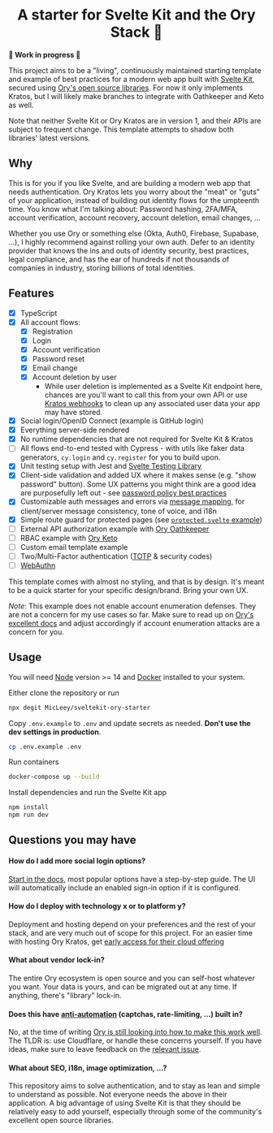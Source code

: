 <h1 align="center">A starter for Svelte Kit and the Ory Stack 🚀</h1>



**🚧 Work in progress 🚧**

This project aims to be a "living", continuously maintained starting template and example of best practices for a modern web app built with [Svelte Kit](https://kit.svelte.dev/), secured using [Ory's open source libraries](https://github.com/ory). For now it only implements Kratos, but I will likely make branches to integrate with Oathkeeper and Keto as well.

Note that neither Svelte Kit or Ory Kratos are in version 1, and their APIs are subject to frequent change. This template attempts to shadow both libraries' latest versions.

## Why

This is for you if you like Svelte, and are building a modern web app that needs authentication. Ory Kratos lets you worry about the "meat" or "guts" of your application, instead of building out identity flows for the umpteenth time. You know what I'm talking about: Password hashing, 2FA/MFA, account verification, account recovery, account deletion, email changes, ...

Whether you use Ory or something else (Okta, Auth0, Firebase, Supabase, ...), I highly recommend against rolling your own auth. Defer to an identity provider that knows the ins and outs of identity security, best practices, legal compliance, and has the ear of hundreds if not thousands of companies in industry, storing billions of total identities.

## Features

- [x] TypeScript
- [x] All account flows:
	- [x] Registration
	- [x] Login
	- [x] Account verification
	- [x] Password reset
	- [x] Email change
	- [x] Account deletion by user
		- While user deletion is implemented as a Svelte Kit endpoint here,
chances are you'll want to call this from your own API or use [Kratos webhooks](https://www.ory.sh/kratos/docs/guides/integration-with-other-systems-using-web-hooks)
to clean up any associated user data your app may have stored.
- [x] Social login/OpenID Connect (example is GitHub login)
- [x] Everything server-side rendered
- [x] No runtime dependencies that are not required for Svelte Kit & Kratos
- [ ] All flows end-to-end tested with Cypress - with utils like faker data generators, `cy.login` and `cy.register` for you to build upon.
- [x] Unit testing setup with Jest and [Svelte Testing Library](https://testing-library.com/docs/svelte-testing-library/intro/)
- [x] Client-side validation and added UX where it makes sense (e.g. "show password" button). Some UX patterns you might think are a good idea are purposefully left out - see [password policy best practices](https://www.ory.sh/kratos/docs/concepts/security/#password-policy-best-practices)
- [x]  Customizable auth messages and errors via [message mapping](https://github.com/MicLeey/sveltekit-ory-starter/blob/main/src/lib/util/map-message.ts), for client/server message consistency, tone of voice, and i18n
- [x] Simple route guard for protected pages (see [`protected.svelte` example](https://github.com/MicLeey/sveltekit-ory-starter/blob/main/src/routes/protected.svelte))
- [ ] External API authorization example with [Ory Oathkeeper](https://github.com/ory/oathkeeper)
- [ ] RBAC example with [Ory Keto](https://github.com/ory/keto)
- [ ] Custom email template example
- [ ] Two/Multi-Factor authentication ([TOTP](https://en.wikipedia.org/wiki/Time-based_One-Time_Password)  & security codes)
- [ ] [WebAuthn](https://en.wikipedia.org/wiki/WebAuthn)

This template comes with almost no styling, and that is by design. It's meant to be a quick starter for your specific design/brand. Bring your own UX.

*Note*: This example does not enable account enumeration defenses. They are not a concern for my use cases so far. Make sure to read up on [Ory's excellent docs](https://www.ory.sh/kratos/docs/concepts/security/#account-enumeration-attacks) and adjust accordingly if account enumeration attacks are a concern for you.



## Usage

You will need [Node](https://nodejs.org/en/) version >= 14 and [Docker](https://www.docker.com/) installed to your system.

Either clone the repository or run
```bash
npx degit MicLeey/sveltekit-ory-starter
```

Copy `.env.example` to `.env` and update secrets as needed. **Don't use the dev settings in production**.
```bash
cp .env.example .env
```


Run containers
```bash
docker-compose up --build
```

Install dependencies and run the Svelte Kit app
```bash
npm install
npm run dev
```



## Questions you may have

#### How do I add more social login options?
[Start in the docs](https://www.ory.sh/kratos/docs/guides/sign-in-with-github-google-facebook-linkedin), most popular options have a step-by-step guide. The UI will automatically include an enabled sign-in option if it is configured.

#### How do I deploy with technology x or to platform y?
Deployment and hosting depend on your preferences and the rest of your stack, and are very much out of scope for this project. For an easier time with hosting Ory Kratos, get [early access for their cloud offering](https://www.ory.sh/pricing)

#### What about vendor lock-in?
The entire Ory ecosystem is open source and you can self-host whatever you want. Your data is yours, and can be migrated out at any time. If anything, there's "library" lock-in.

#### Does this have [anti-automation](https://www.ory.sh/kratos/docs/concepts/security/#anti-automation) (captchas, rate-limiting, ...) built in?
No, at the time of writing [Ory is still looking into how to make this work well](https://github.com/ory/kratos/issues/138). The TLDR is: use Cloudflare, or handle these concerns yourself. If you have ideas, make sure to leave feedback on the [relevant issue](https://www.ory.sh/kratos/docs/concepts/security/#anti-automation).

#### What about SEO, i18n, image optimization, ...?
This repository aims to solve authentication, and to stay as lean and simple to understand as possible. Not everyone needs the above in their application. A big advantage of using Svelte Kit is that they should be relatively easy to add yourself, especially through some of the community's excellent open source libraries.







